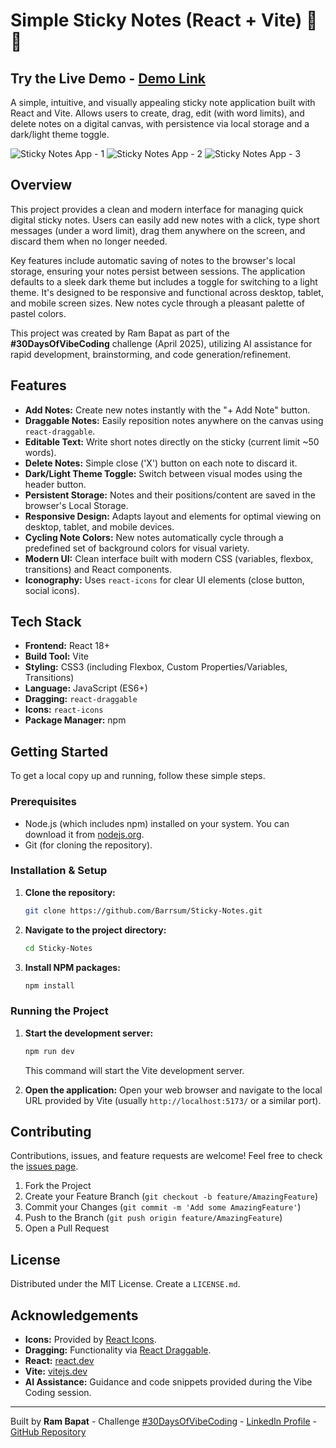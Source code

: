 # Simple Sticky Notes (React + Vite) 📌✨

## Try the Live Demo - [Demo Link](https://sticky-notes-lyart.vercel.app/)

A simple, intuitive, and visually appealing sticky note application built with React and Vite. Allows users to create, drag, edit (with word limits), and delete notes on a digital canvas, with persistence via local storage and a dark/light theme toggle.

<!-- ================================================== -->

![Sticky Notes App - 1](public/homepage-01.png)
![Sticky Notes App - 2](public/homepage-02.png)
![Sticky Notes App - 3](public/homepage-03.png)

<!-- ================================================== -->

## Overview

This project provides a clean and modern interface for managing quick digital sticky notes. Users can easily add new notes with a click, type short messages (under a word limit), drag them anywhere on the screen, and discard them when no longer needed.

Key features include automatic saving of notes to the browser's local storage, ensuring your notes persist between sessions. The application defaults to a sleek dark theme but includes a toggle for switching to a light theme. It's designed to be responsive and functional across desktop, tablet, and mobile screen sizes. New notes cycle through a pleasant palette of pastel colors.

This project was created by Ram Bapat as part of the **#30DaysOfVibeCoding** challenge (April 2025), utilizing AI assistance for rapid development, brainstorming, and code generation/refinement.

## Features

*   **Add Notes:** Create new notes instantly with the "+ Add Note" button.
*   **Draggable Notes:** Easily reposition notes anywhere on the canvas using `react-draggable`.
*   **Editable Text:** Write short notes directly on the sticky (current limit ~50 words).
*   **Delete Notes:** Simple close ('X') button on each note to discard it.
*   **Dark/Light Theme Toggle:** Switch between visual modes using the header button.
*   **Persistent Storage:** Notes and their positions/content are saved in the browser's Local Storage.
*   **Responsive Design:** Adapts layout and elements for optimal viewing on desktop, tablet, and mobile devices.
*   **Cycling Note Colors:** New notes automatically cycle through a predefined set of background colors for visual variety.
*   **Modern UI:** Clean interface built with modern CSS (variables, flexbox, transitions) and React components.
*   **Iconography:** Uses `react-icons` for clear UI elements (close button, social icons).

## Tech Stack

*   **Frontend:** React 18+
*   **Build Tool:** Vite
*   **Styling:** CSS3 (including Flexbox, Custom Properties/Variables, Transitions)
*   **Language:** JavaScript (ES6+)
*   **Dragging:** `react-draggable`
*   **Icons:** `react-icons`
*   **Package Manager:** npm

## Getting Started

To get a local copy up and running, follow these simple steps.

### Prerequisites

*   Node.js (which includes npm) installed on your system. You can download it from [nodejs.org](https://nodejs.org/).
*   Git (for cloning the repository).

### Installation & Setup

1.  **Clone the repository:**
    ```bash
    git clone https://github.com/Barrsum/Sticky-Notes.git
    ```

2.  **Navigate to the project directory:**
    ```bash
    cd Sticky-Notes
    ```

3.  **Install NPM packages:**
    ```bash
    npm install
    ```

### Running the Project

1.  **Start the development server:**
    ```bash
    npm run dev
    ```
    This command will start the Vite development server.

2.  **Open the application:**
    Open your web browser and navigate to the local URL provided by Vite (usually `http://localhost:5173/` or a similar port).

## Contributing

Contributions, issues, and feature requests are welcome! Feel free to check the [issues page](https://github.com/Barrsum/Sticky-Notes/issues).

1.  Fork the Project
2.  Create your Feature Branch (`git checkout -b feature/AmazingFeature`)
3.  Commit your Changes (`git commit -m 'Add some AmazingFeature'`)
4.  Push to the Branch (`git push origin feature/AmazingFeature`)
5.  Open a Pull Request

## License

Distributed under the MIT License. Create a `LICENSE.md`.

## Acknowledgements

*   **Icons:** Provided by [React Icons](https://react-icons.github.io/react-icons/).
*   **Dragging:** Functionality via [React Draggable](https://github.com/react-grid-layout/react-draggable).
*   **React:** [react.dev](https://react.dev/)
*   **Vite:** [vitejs.dev](https://vitejs.dev/)
*   **AI Assistance:** Guidance and code snippets provided during the Vibe Coding session.

---

Built by **Ram Bapat** - Challenge [\#30DaysOfVibeCoding](https://www.linkedin.com/posts/ram-bapat-barrsum-diamos_vibecoding-ai-machinelearning-activity-7312839191153860608-wQ8y?utm_source=share&utm_medium=member_desktop) - [LinkedIn Profile](https://www.linkedin.com/in/ram-bapat-barrsum-diamos) - [GitHub Repository](https://github.com/Barrsum/Sticky-Notes)
